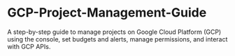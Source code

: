 # GCP-Project-Management-Guide
A step-by-step guide to manage projects on Google Cloud Platform (GCP) using the console, set budgets and alerts, manage permissions, and interact with GCP APIs.
